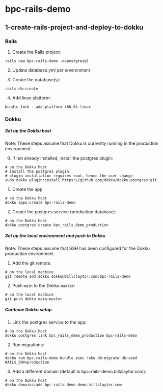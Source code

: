 # bpc-rails-demo

## 1-create-rails-project-and-deploy-to-dokku

### Rails

1. Create the Rails project:
```
rails new bpc-rails-demo -d=postgresql
```

2. Update database.yml per environment

3. Create the database(s):
```
rails db:create
```

4. Add linux platform:
```
bundle lock --add-platform x86_64-linux
```

### Dokku

##### Set up the Dokku host

Note: These steps assume that Dokku is currently running in the production environment.

0. If not already installed, install the postgres plugin:
```
# on the Dokku host
# install the postgres plugin
# plugin installation requires root, hence the user change
sudo dokku plugin:install https://github.com/dokku/dokku-postgres.git
```

1. Create the app
```
# on the Dokku host
dokku apps:create bpc-rails-demo
```

2. Create the postgres service (production database):
```
# on the Dokku host
dokku postgres:create bpc_rails_demo_production
```

##### Set up the local environment and push to Dokku

Note: These steps assume that SSH has been configured for the Dokku production environment. 

1. Add the git remote:
```
# on the local machine
git remote add dokku dokku@billclaytor.com:bpc-rails-demo
```

2. Push `main` to the Dokku `master`:
```
# on the local machine
git push dokku main:master
```

##### Continue Dokku setup

1. Link the postgres service to the app:
```
# on the Dokku host
dokku postgres:link bpc_rails_demo_production bpc-rails-demo
```

2. Run migrations:
```
# on the Dokku host
dokku run bpc-rails-demo bundle exec rake db:migrate db:seed RAILS_ENV=production
```

3. Add a different domain (default is bpc-rails-demo.billclaytor.com):
```
# on the Dokku host
dokku domains:add bpc-rails-demo demo.billclaytor.com
```

